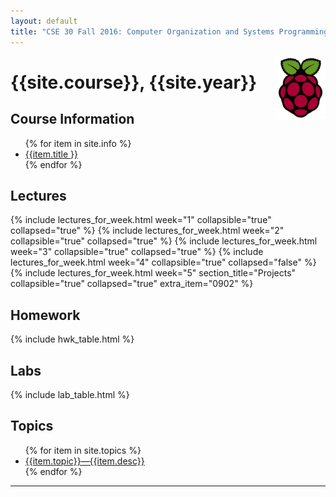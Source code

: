 ```yaml
---
layout: default
title: "CSE 30 Fall 2016: Computer Organization and Systems Programming"
---
```



<img style="float: right;width:80px;height:100px;" src="images/Pi.jpg">

# {{site.course}}, {{site.year}} 


<div id="info" data-role="collapsible" data-collapsed="false">
<h2>Course Information</h2>
<ul>
{% for item in site.info %}
<li><a href="{{item.url}}"  data-ajax="false">{{item.title }}</a></li>
{% endfor %}
</ul>
</div>

<div data-role="collapsible" data-collapsed="false" markdown="0">
<h2 id="labs">Lectures</h2>
  {% include lectures_for_week.html week="1"
    collapsible="true" collapsed="true" %}
  {% include lectures_for_week.html week="2"
    collapsible="true" collapsed="true" %}
  {% include lectures_for_week.html week="3"
    collapsible="true" collapsed="true" %}
  {% include lectures_for_week.html week="4"
    collapsible="true" collapsed="false" %}
  {% include lectures_for_week.html week="5" section_title="Projects"
    collapsible="true" collapsed="true" extra_item="0902" %}
</div>

<div data-role="collapsible" data-collapsed="false" >
<h2 id="homework">Homework</h2>
{% include hwk_table.html %}
</div>

<div data-role="collapsible" data-collapsed="false" >
<h2 id="labs">Labs</h2>
{% include lab_table.html %}
</div>

<div data-role="collapsible" data-collapsed="false" >
<h2 id="labs">Topics</h2>
 <ul>
 {% for item in site.topics %}
   <li><a href="{{item.url}}">{{item.topic}}&mdash;{{item.desc}}</a></li>
 {% endfor %}
 </ul>
</div>





----


